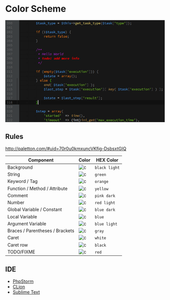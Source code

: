 Color Scheme
===

![Screenshot](phpstorm/screenshot.png)

## Rules

http://paletton.com/#uid=70r0u0kmxuncVKfig-DsbsxtGlQ

Component | Color | HEX Color
---|---|---
Background | ![c](http://placehold.it/50x14/202020.png&text=%20) | `black light`
String | ![c](http://placehold.it/50x14/80D030.png&text=%20) | `green`
Keyword / Tag | ![c](http://placehold.it/50x14/F09050.png&text=%20) | `orange`
Function / Method / Attribute | ![c](http://placehold.it/50x14/FFD070.png&text=%20) | `yellow`
Comment | ![c](http://placehold.it/50x14/B030D0.png&text=%20) | `pink dark`
Number | ![c](http://placehold.it/50x14/F06060.png&text=%20) | `red light`
Global Variable / Constant | ![c](http://placehold.it/50x14/4060F0.png&text=%20) | `blue dark`
Local Variable | ![c](http://placehold.it/50x14/50A0F0.png&text=%20) | `blue`
Argument Variable | ![c](http://placehold.it/50x14/70E0F0.png&text=%20) | `blue light`
Braces / Parentheses / Brackets | ![c](http://placehold.it/50x14/999999.png&text=%20) | `gray`
Caret | ![c](http://placehold.it/50x14/FFFFFF.png&text=%20) | `white`
Caret row | ![c](http://placehold.it/50x14/101010.png&text=%20) | `black`
TODO/FIXME | ![c](http://placehold.it/50x14/FF0000.png&text=%20) | `red`

## IDE

* [PhpStorm](phpstorm)
* [CLion](clion)
* [Sublime Text](sublime-text)

